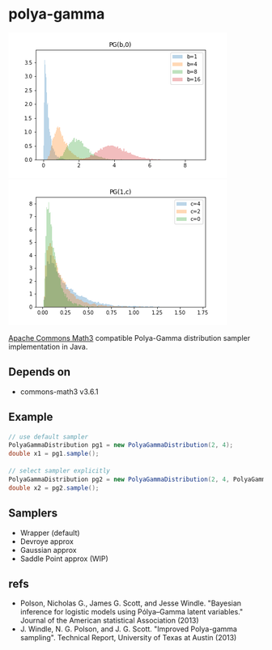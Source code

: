 # polya-gamma
![pgb0](figs/pgb0.png) ![pg1c](figs/pg1c.png)

[Apache Commons Math3](https://commons.apache.org/proper/commons-math/) compatible Polya-Gamma distribution sampler implementation in Java.

## Depends on
- commons-math3 v3.6.1

## Example 
```java
// use default sampler
PolyaGammaDistribution pg1 = new PolyaGammaDistribution(2, 4);
double x1 = pg1.sample(); 

// select sampler explicitly
PolyaGammaDistribution pg2 = new PolyaGammaDistribution(2, 4, PolyaGammaDistribution.AvailableSampler.Devroye);
double x2 = pg2.sample();
```

## Samplers
- Wrapper (default)
- Devroye approx
- Gaussian approx
- Saddle Point approx (WIP)

## refs
- Polson, Nicholas G., James G. Scott, and Jesse Windle. "Bayesian inference for logistic models using Pólya–Gamma latent variables." Journal of the American statistical Association (2013)
- J. Windle, N. G. Polson, and J. G. Scott. "Improved Polya-gamma sampling". Technical Report, University of Texas at Austin (2013)
